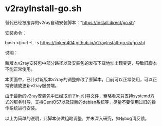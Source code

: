 # v2rayInstall-go.sh
替代已经被废弃的v2ray自动安装脚本："https://install.direct/go.sh"

安装命令：

bash <(curl -L -s https://linken404.github.io/v2rayInstall-go.sh/go.sh)

说明：

新版本v2ray安装包中部分路径以及安装包的发布下载地址出现变更，导致旧脚本不能正常使用。

本页面中，已针对新版本v2ray的调整修改了原脚本，目前可以正常使用，可以正常安装或更新v2ray服务端。

由于最新的v2ray安装包中已经取消了init引导文件，粗略看来只支持systemd方式的服务引导，支持CentOS7以及较新的debian系统等，尽量不要使用过旧的操作系统进行安装。

以上为简单的说明，此脚本仅做粗略调整，并未深入研究，如有bug请反馈。
